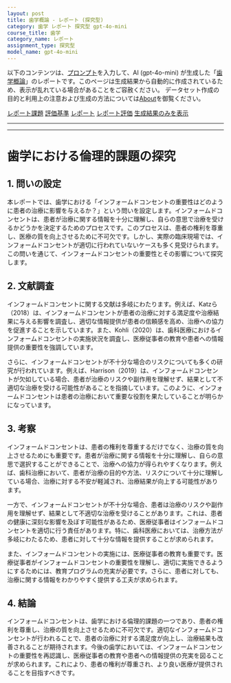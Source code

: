 ```yaml
---
layout: post
title: 歯学概論 - レポート (探究型)
category: 歯学 レポート 探究型 gpt-4o-mini
course_title: 歯学
category_name: レポート
assignment_type: 探究型
model_name: gpt-4o-mini
---
```


以下のコンテンツは、[プロンプト](http://127.0.0.1:8000/generated/歯学/gpt-4o-mini/prompt_レポート-探究型.md)を入力して、AI (gpt-4o-mini) が生成した「[歯学概論](/contents/歯学/)」のレポートです。このページは生成結果から自動的に作成されているため、表示が乱れている場合があることをご容赦ください。
データセット作成の目的と利用上の注意および生成の方法については[About](/About)を御覧ください。

[レポート課題](../レポート課題-探究型)
[評価基準](../評価基準-探究型)
[レポート](../レポート-探究型)
[レポート評価](../レポート評価-探究型)
[生成結果のみを表示](http://127.0.0.1:8000/generated/歯学/gpt-4o-mini/レポート-探究型.md)
  

***
***
  
# 歯学における倫理的課題の探究

## 1. 問いの設定

本レポートでは、歯学における「インフォームドコンセントの重要性はどのように患者の治療に影響を与えるか？」という問いを設定します。インフォームドコンセントは、患者が治療に関する情報を十分に理解し、自らの意思で治療を受けるかどうかを決定するためのプロセスです。このプロセスは、患者の権利を尊重し、医療の質を向上させるために不可欠です。しかし、実際の臨床現場では、インフォームドコンセントが適切に行われていないケースも多く見受けられます。この問いを通じて、インフォームドコンセントの重要性とその影響について探究します。

## 2. 文献調査

インフォームドコンセントに関する文献は多岐にわたります。例えば、Katzら（2018）は、インフォームドコンセントが患者の治療に対する満足度や治療結果に与える影響を調査し、適切な情報提供が患者の信頼感を高め、治療への協力を促進することを示しています。また、Kohli（2020）は、歯科医療におけるインフォームドコンセントの実施状況を調査し、医療従事者の教育や患者への情報提供の重要性を強調しています。

さらに、インフォームドコンセントが不十分な場合のリスクについても多くの研究が行われています。例えば、Harrison（2019）は、インフォームドコンセントが欠如している場合、患者が治療のリスクや副作用を理解せず、結果として不適切な治療を受ける可能性があることを指摘しています。このように、インフォームドコンセントは患者の治療において重要な役割を果たしていることが明らかになっています。

## 3. 考察

インフォームドコンセントは、患者の権利を尊重するだけでなく、治療の質を向上させるためにも重要です。患者が治療に関する情報を十分に理解し、自らの意思で選択することができることで、治療への協力が得られやすくなります。例えば、歯科治療において、患者が治療の目的や方法、リスクについて十分に理解している場合、治療に対する不安が軽減され、治療結果が向上する可能性があります。

一方で、インフォームドコンセントが不十分な場合、患者は治療のリスクや副作用を理解せず、結果として不適切な治療を受けることがあります。これは、患者の健康に深刻な影響を及ぼす可能性があるため、医療従事者はインフォームドコンセントを適切に行う責任があります。特に、歯科医療においては、治療方法が多岐にわたるため、患者に対して十分な情報を提供することが求められます。

また、インフォームドコンセントの実施には、医療従事者の教育も重要です。医療従事者がインフォームドコンセントの重要性を理解し、適切に実施できるようにするためには、教育プログラムの充実が必要です。さらに、患者に対しても、治療に関する情報をわかりやすく提供する工夫が求められます。

## 4. 結論

インフォームドコンセントは、歯学における倫理的課題の一つであり、患者の権利を尊重し、治療の質を向上させるために不可欠です。適切なインフォームドコンセントが行われることで、患者の治療に対する満足度が向上し、治療結果も改善されることが期待されます。今後の歯学においては、インフォームドコンセントの重要性を再認識し、医療従事者の教育や患者への情報提供の充実を図ることが求められます。これにより、患者の権利が尊重され、より良い医療が提供されることを目指すべきです。
